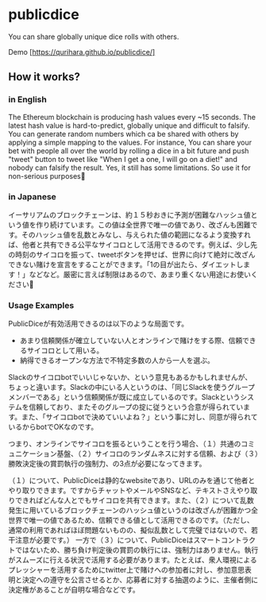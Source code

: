 # publicdice
You can share globally unique dice rolls with others.

Demo [https://qurihara.github.io/publicdice/]

## How it works?

### in English
The Ethereum blockchain is producing hash values every ~15 seconds. The latest hash value is hard-to-predict, globally unique and difficult to falsify. You can generate random numbers which ca be shared with others by applying a simple mapping to the values. For instance, You can share your bet with people all over the world by rolling a dice in a bit future and push "tweet" button to tweet like "When I get a one, I will go on a diet!" and nobody can falsify the result. Yes, it still has some limitations. So use it for non-serious purposes🙂

### in Japanese
イーサリアムのブロックチェーンは、約１５秒おきに予測が困難なハッシュ値という値を作り続けています。この値は全世界で唯一の値であり、改ざんも困難です。そのハッシュ値を乱数とみなし、与えられた値の範囲になるよう変換すれば、他者と共有できる公平なサイコロとして活用できるのです。例えば、少し先の時刻のサイコロを振って、tweetボタンを押せば、世界に向けて絶対に改ざんできない賭けを宣言をすることができます。「1の目が出たら、ダイエットします！」などなど。厳密に言えば制限はあるので、あまり重くない用途にお使いください🙂


### Usage Examples

PublicDiceが有効活用できるのは以下のような局面です。
* あまり信頼関係が確立していない人とオンラインで賭けをする際、信頼できるサイコロとして用いる。
* 納得できるオープンな方法で不特定多数の人から一人を選ぶ。


Slackのサイコロbotでいいじゃないか、という意見もあるかもしれませんが、ちょっと違います。Slackの中にいる人というのは、「同じSlackを使うグループメンバーである」という信頼関係が既に成立しているのです。Slackというシステムを信頼しており、またそのグループの掟に従うという合意が得られています。また、「サイコロbotで決めていいよね？」という事に対し、同意が得られているからbotでOKなのです。


つまり、オンラインでサイコロを振るということを行う場合、（１）共通のコミュニケーション基盤、（２）サイコロのランダムネスに対する信頼、および（３）勝敗決定後の賞罰執行の強制力、の3点が必要になってきます。

（１）について、PublicDiceは静的なwebsiteであり、URLのみを通じて他者とやり取りできます。ですからチャットやメールやSNSなど、テキストさえやり取りできればどんな人とでもサイコロを共有できます。また、（２）について乱数発生に用いているブロックチェーンのハッシュ値というのは改ざんが困難かつ全世界で唯一の値であるため、信頼できる値として活用できるのです。（ただし、通常の利用であればほぼ問題ないものの、擬似乱数として完璧ではないので、若干注意が必要です。）
一方で（３）について、PublicDiceはスマートコントラクトではないため、勝ち負け判定後の賞罰の執行には、強制力はありません。執行がスムーズに行える状況で活用する必要があります。たとえば、衆人環視によるプレッシャーを活用するためにtwitter上で賭けへの参加者に対し、参加意思表明と決定への遵守を公言させるとか、応募者に対する抽選のように、主催者側に決定権があることが自明な場合などです。
